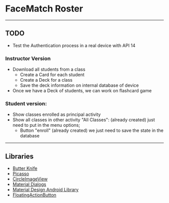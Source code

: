 # **FaceMatch Roster** #
***
## TODO ###
* Test the Authentication process in a real device with API 14

### Instructor Version ###
* Download all students from a class
    * Create a Card for each student
    * Create a Deck for a class
    * Save the deck information on internal database of device
* Once we have a Deck of students, we can work on flashcard game

### Student version: ###
* Show classes enrolled as principal activity
* Show all classes in other activity "All Classes": (already created) just need to put in the menu options;
    * Button "enroll" (already created) we just need to save the state in the database

***
## Libraries ##

* [Butter Knife](https://github.com/JakeWharton/butterknife)
* [Picasso](https://github.com/square/picasso)
* [CircleImageView](https://github.com/hdodenhof/CircleImageView)
* [Material Dialogs](https://github.com/afollestad/material-dialogs)
* [Material Design Android Library](https://github.com/navasmdc/MaterialDesignLibrary)
* [FloatingActionButton](https://github.com/futuresimple/android-floating-action-button)
